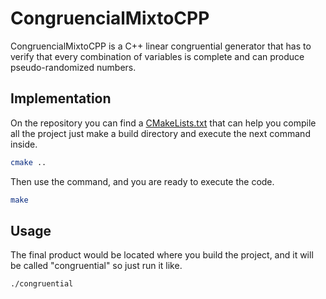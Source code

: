 # CongruencialMixtoCPP

CongruencialMixtoCPP is a C++ linear congruential generator that has to verify that every combination of variables is complete and can produce pseudo-randomized numbers.

## Implementation

On the repository you can find a [CMakeLists.txt](CMakeLists.txt) that can help you compile all the project just make a build directory and execute the next command inside.

```bash
cmake ..
```

Then use the command, and you are ready to execute the code.

```bash
make
```

## Usage

The final product would be located where you build the project, and it will be called "congruential" so just run it like.

```bash
./congruential
```
